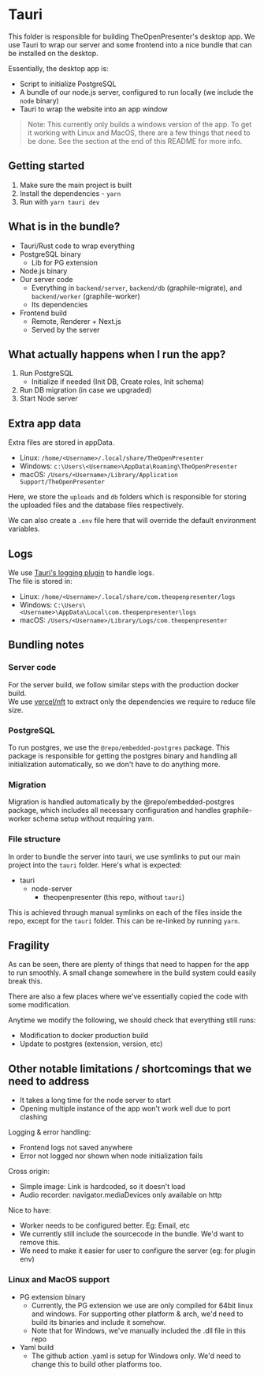 # Tauri

This folder is responsible for building TheOpenPresenter's desktop app.
We use Tauri to wrap our server and some frontend into a nice bundle that can be installed on the desktop.

Essentially, the desktop app is:
- Script to initialize PostgreSQL
- A bundle of our node.js server, configured to run locally (we include the `node` binary)
- Tauri to wrap the website into an app window

> Note: This currently only builds a windows version of the app. To get it working with Linux and MacOS, there are a few things that need to be done. See the section at the end of this README for more info.

## Getting started

1. Make sure the main project is built
2. Install the dependencies - `yarn`
3. Run with `yarn tauri dev`

## What is in the bundle?

- Tauri/Rust code to wrap everything
- PostgreSQL binary
  - Lib for PG extension
- Node.js binary
- Our server code
  - Everything in `backend/server`, `backend/db` (graphile-migrate), and `backend/worker` (graphile-worker)
  - Its dependencies
- Frontend build
  - Remote, Renderer + Next.js
  - Served by the server

## What actually happens when I run the app?

1. Run PostgreSQL
   -  Initialize if needed (Init DB, Create roles, Init schema)
2. Run DB migration (in case we upgraded)
3. Start Node server

## Extra app data

Extra files are stored in appData.
- Linux: `/home/<Username>/.local/share/TheOpenPresenter`
- Windows: `c:\Users\<Username>\AppData\Roaming\TheOpenPresenter`
- macOS: `/Users/<Username>/Library/Application Support/TheOpenPresenter`

Here, we store the `uploads` and `db` folders which is responsible for storing the uploaded files and the database files respectively.

We can also create a `.env` file here that will override the default environment variables.

## Logs

We use [Tauri's logging plugin](https://tauri.app/plugin/logging/) to handle logs.  
The file is stored in:
- Linux: `/home/<Username>/.local/share/com.theopenpresenter/logs`
- Windows: `C:\Users\<Username>\AppData\Local\com.theopenpresenter\logs`
- macOS: `/Users/<Username>/Library/Logs/com.theopenpresenter`

## Bundling notes

### Server code

For the server build, we follow similar steps with the production docker build.  
We use [vercel/nft](https://github.com/vercel/nft) to extract only the dependencies we require to reduce file size.  

### PostgreSQL

To run postgres, we use the `@repo/embedded-postgres` package.
This package is responsible for getting the postgres binary and handling all initialization automatically, so we don't have to do anything more.

### Migration

Migration is handled automatically by the @repo/embedded-postgres package, which includes all necessary configuration and handles graphile-worker schema setup without requiring yarn.

### File structure

In order to bundle the server into tauri, we use symlinks to put our main project into the `tauri` folder.
Here's what is expected:
- tauri
  - node-server
    - theopenpresenter (this repo, without `tauri`)

This is achieved through manual symlinks on each of the files inside the repo, except for the `tauri` folder. This can be re-linked by running `yarn`.

## Fragility

As can be seen, there are plenty of things that need to happen for the app to run smoothly. A small change somewhere in the build system could easily break this.

There are also a few places where we've essentially copied the code with some modification.

Anytime we modify the following, we should check that everything still runs:
- Modification to docker production build
- Update to postgres (extension, version, etc)

## Other notable limitations / shortcomings that we need to address

- It takes a long time for the node server to start
- Opening multiple instance of the app won't work well due to port clashing

Logging & error handling:
- Frontend logs not saved anywhere
- Error not logged nor shown when node initialization fails

Cross origin: 
- Simple image: Link is hardcoded, so it doesn't load
- Audio recorder: navigator.mediaDevices only available on http

Nice to have:
- Worker needs to be configured better. Eg: Email, etc
- We currently still include the sourcecode in the bundle. We'd want to remove this.
- We need to make it easier for user to configure the server (eg: for plugin env)

### Linux and MacOS support

- PG extension binary
  - Currently, the PG extension we use are only compiled for 64bit linux and windows. For supporting other platform & arch, we'd need to build its binaries and include it somehow.
  - Note that for Windows, we've manually included the .dll file in this repo
- Yaml build
  - The github action .yaml is setup for Windows only. We'd need to change this to build other platforms too.